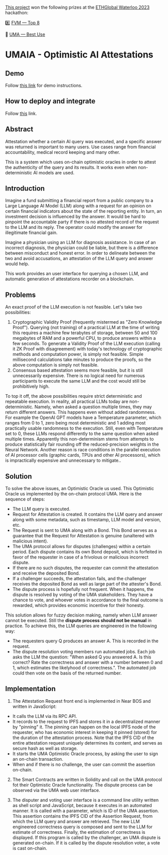 [This project](https://ethglobal.com/showcase/umaia-optimistic-ai-attestation-3a96d) won the following prizes at the [ETHGlobal Waterloo 2023](https://ethglobal.com/events/waterloo2023) hackathon:

8️⃣ [FVM — Top 8](https://ethglobal.com/showcase/umaia-optimistic-ai-attestation-3a96d)

🥇 [UMA — Best Use](https://ethglobal.com/showcase/umaia-optimistic-ai-attestation-3a96d)

# UMAIA - Optimistic AI Attestations

## Demo

Follow [this link](./demo/README.md) for demo instructions.

## How to deploy and integrate

Follow [this](/HOWTO.md) link.

## Abstract

Attestation whether a certain AI query was executed, and a specific answer was returned is important to many users. Use cases range from financial accountability, medical record keeping and many other.

This is a system which uses on-chain optimistic oracles in order to attest the authenticity of the query and its results. It works even when non-deterministic AI models are used.

## Introduction

Imagine a fund submitting a financial report from a public company to a Large Language AI Model (LLM) along with a request for an opinion on certain financial indicators about the state of the reporting entity. In turn, an investment decision is influenced by the answer. It would be hard to pinpoint the accountable party if there is no attested record of the request to the LLM and its reply. The operator could modify the answer for illegitimate financial gain. 

Imagine a physician using an LLM for diagnosis assistance. In case of an incorrect diagnosis, the physician could be liable, but there is a difference between misconduct and honest error. In order to delineate between the two and avoid accusations, an attestation of the LLM query and answer would help.

This work provides an user interface for querying a chosen LLM, and automatic generation of attestations recorder on a blockchain.

## Problems

An exact proof of the LLM execution is not feasible. Let's take two possibilities:
1. Cryptographic Validity Proof (frequently mistermed as "Zero Knowledge Proof"). Querying (not training) of a practical LLM at the time of writing this requires a machine few terabytes of storage, between 50 and 100 megabytes of RAM and a powerful CPU, to produce answers within a few seconds. To generate a Validity Proof of the LLM execution (calling it ZK Proof with disagreement) with today's technology of cryptographic methods and computation power, is simply not feasible. Simple millisecond calculations take minutes to produce the proofs, so the above computation is simply not feasible.
2. Consensus based attestation seems more feasible, but it is still unnecessarily expensive. There is no logical need for numerous participants to execute the same LLM and the cost would still be prohibitively high.

To top it off, the above possibilities require strict deterministic and repeatable execution. In reality, all practical LLMs today are non-deterministic. Namely, when asked a question multiple times, they may return different answers. This happens even without added randomness. For example the OpenAI GPT models have a Temperature parameter, which ranges from 0 to 1, zero being most deterministic and 1 adding most practically usable randomness to the execution. Still, even with Temperature set to 0, these LLMs respond differently to the same question when asked multiple times. Apparently this non-determinism stems from attempts to produce statistically fair rounding off the reduced-precision weights in the Neural Network. Another reason is race conditions in the parallel execution of AI processor cells (graphic cards, TPUs and other AI processors), which is impractically expensive and unnecessary to mitigate..

## Solution

To solve the above issues, an Optimistic Oracle us used. This Optimistic Oracle us implemented by the on-chain protocol UMA. Here is the sequence of steps:
- The LLM query is executed.
- Request for Attestation is created. It contains the LLM query and answer along with some metadata, such as timestamp, LLM model and version, etc.
- The Request is sent to UMA along with a Bond. This Bond serves as a guarantee that the Request for Attestation is genuine (unaltered with malicious intent).
- The UMA protocol allows for disputes (challenges) within a certain period. Each dispute contains its own Bond deposit, which is forfeited in favor of the requester in case of a frivolous or malicious incorrect dispute.
- If there are no such disputes, the requester can commit the attestation and receive the deposited Bond.
- If a challenger succeeds, the attestation fails, and the challenger receives the deposited Bond as well as large part of the attester's Bond.
- The dispute process is hopefully not frequent. When it happens, the dispute is resolved by voting of the UMA stakeholders. They have a chance to vote, and whoever votes in accordance to the final outcome is rewarded, which provides economic incentive for their honesty.

This solution allows for fuzzy decision making, namely when LLM answer cannot be executed. Still the **dispute process should not be manual** in practice. To achieve this, the LLM queries are engineered in the following way:
- The requesters query Q produces an answer A. This is recorded in the request.
- The dispute resolution voting members run automated jobs. Each job asks the LLM the question: "When asked Q you answered A. Is this correct? Rate the correctness and answer with a number between 0 and 1, which estimates the likelyhood of correctness.". The automated job could then vote on the basis of the returned number.

## Implementation

1. The Attestation Request front end is implemented in Near BOS and written in JavaScript:
- It calls the LLM via its RPC API. 
- It records to the request to IPFS and stores it in a decentralized manner by "pinning" it. The pinning can happen on the local IPFS node of the requester, who has economic interest in keeping it pinned (stored) for the duration of the attestation process. Note that the IPFS CID of the entire attestation request uniquely determines its content, and serves as secure hash as well as storage.
- It starts the UMA Optimistic Oracle process, by asking the user to sign an on-chain transaction.
- When and if there is no challenge, the user can commit the assertion on-chain.

2. The Smart Contracts are written in Solidity and call on the UMA protocol fot their Optimistic Oracle functionality. The dispute process can be observed via the UMA web user interface.

3. The disputer and voting user interface is a command line utility written as shell script and JavaScript, because it executes in an automated manner. It is called with a parameter, which is ID of the UMA assertion. This assertion contains the IPFS CID of the Assertion Request, from which the LLM query and answer are retrieved. The new LLM engineered correctness query is composed and sent to the LLM for estimate of correctness. Finally, the estimation of correctness is displayed. If this program is called by the challenger, an UMA dispute is generated on-chain. If it is called by the dispute resolution voter, a vote is cast on-chain.
